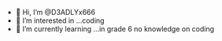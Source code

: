 - 👋 Hi, I’m @D3ADLYx666
- 👀 I’m interested in ...coding
- 🌱 I’m currently learning ...in grade 6 no knowledge on coding
<!---
D3ADLYx666/D3ADLYx666 is a ✨ special ✨ repository because its `README.md` (this file) appears on your GitHub profile.
You can click the Preview link to take a look at your changes.
--->
